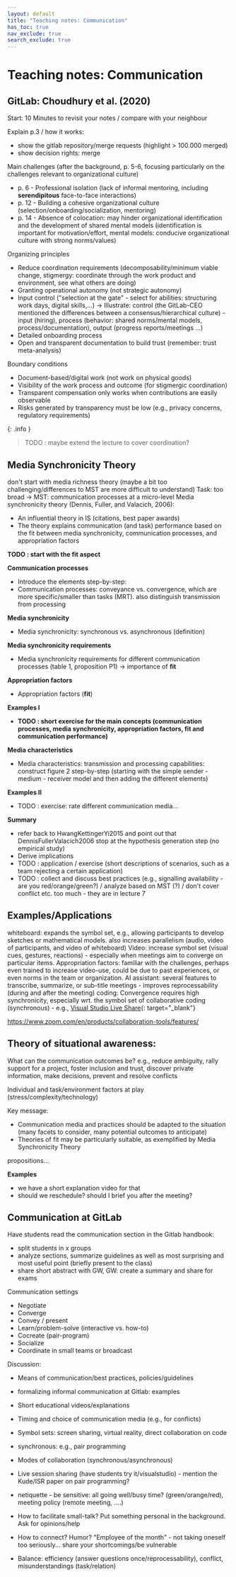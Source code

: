 ```yaml
---
layout: default
title: "Teaching notes: Communication"
has_toc: true
nav_exclude: true
search_exclude: true
---
```


# Teaching notes: Communication

## GitLab: Choudhury et al. (2020)

Start: 10 Minutes to revisit your notes / compare with your neighbour

Explain p.3 / how it works:

- show the gitlab repository/merge requests (highlight > 100.000 merged)
- show decision rights: merge

Main challenges (after the background, p. 5-6, focusing particularly on the challenges relevant to organizational culture)

- p. 6 - Professional isolation (lack of informal mentoring, including **serendipitous** face-to-face interactions)
- p. 12 - Building a cohesive organizational culture (selection/onboarding/socialization, mentoring)
- p. 14 - Absence of colocation: may hinder organizational identification and the development of shared mental models (identification is important for motivation/effort, mental models: conducive organizational culture with strong norms/values)
<!-- - Maintaining a healthy work-life balance / avoiding emotional exhaustion -->
<!-- - Transparency of compensation (is cost-of-living adjustment fair?, finding out that one is paid less than coworkers can harm motivation) - GitLab somehow overcomes the "salary taboo" -->

Organizing principles

- Reduce coordination requirements (decomposability/minimum viable change, stigmergy: coordinate through the work product and environment, see what others are doing)
- Granting operational autonomy (not strategic autonomy)
- Input control ("selection at the gate" - select for abilities: structuring work days, digital skills,...)
-> Illustrate: control (the GitLab-CEO mentioned the differences between a consensus/hierarchical culture) - input (hiring), process (behavior: shared norms/mental models, process/documentation), output (progress reports/meetings ...)
- Detailed onboarding process
- Open and transparent documentation to build trust (remember: trust meta-analysis)

Boundary conditions

- Document-based/digital work (not work on physical goods)
- Visibility of the work process and outcome (for stigmergic coordination)
- Transparent compensation only works when contributions are easily observable
- Risks generated by transparency must be low (e.g., privacy concerns, regulatory requirements)

<!-- - Negative feedback loop: fewer "remote fit" workers <-> remote no longer perceived as special (incentive) -->
<!-- 
TBD: does it fit with the discussion/summary? - adopt a communication/collaboration/coordination perspective:

- asynchronous (convenient access without waiting across timezones)
- Transparent, accessible, linkable (contrary to e-mail, tacit group memory (ominous: we change the process / we use workarounds), links: within the docs and from outside)
- Collaboratively editable (-> comparison with Wikis) https://about.gitlab.com/handbook/handbook-usage/#wiki-handbooks-dont-scale
-->

{: .info }
> TODO : maybe extend the lecture to cover coordination?

<!-- 
- Distinguish synchronous from asynchronous communication settings. / Distinguish forms of synchronous and asynchronous collaborative content creation and select appropriate technologies.

 -->

## Media Synchronicity Theory

don't start with media richness theory (maybe a bit too challenging/differences to MST are more difficult to understand) 
Task: too broad -> MST: communication processes at a micro-level
Media synchronicity theory (Dennis, Fuller, and Valacich, 2006): 
- An influential theory in IS (citations, best paper awards)
- The theory explains communication (and task) performance based on the fit between media synchronicity, communication processes, and appropriation factors

**TODO : start with the fit aspect**

<!-- [[DennisFullerValacich2006]] -->

**Communication processes**

- Introduce the elements step-by-step:
- Communication processes: conveyance vs. convergence, which are more specific/smaller than tasks (MRT). also distinguish transmission from processing

**Media synchronicity**

- Media synchronicity: synchronous vs. asynchronous (definition)

**Media synchronicity requirements**

- Media synchronicity requirements for different communication processes (table 1, proposition P1) -> importance of **fit**

**Appropriation factors**

- Appropriation factors (**fit**)

**Examples I**

- **TODO : short exercise for the main concepts (communication processes, media synchronicity, appropriation factors, fit and communication performance)**

**Media characteristics**

- Media characteristics: transmission and processing capabilities: construct figure 2 step-by-step (starting with the simple sender - medium - receiver model and then adding the different elements)

**Examples II**

- TODO : exercise: rate different communication media...

**Summary**

- refer back to HwangKettingerYi2015 and point out that DennisFullerValacich2006 stop at the hypothesis generation step (no empirical study)
- Derive implications
- TODO : application / exercise (short descriptions of scenarios, such as a team rejecting a certain application)
- TODO : collect and discuss best practices (e.g., signalling availability - are you red/orange/green?) / analyze based on MST (?) / don't cover conflict etc. too much - they are in lecture 7

<!-- 
https://convergencelabs.com/blog/2018/01/the-four-cs-communication-coordination-cooperation-and-collaboration/
https://coachbetter.tv/the-difference-between-communication-cooperation-coordination-collaboration/

# Homework

Read [external communication](https://about.gitlab.com/handbook/communication/#external-communication){: target="_blank"}
 -->


## Examples/Applications

whiteboard: expands the symbol set, e.g., allowing participants to develop sketches or mathematical models. also increases parallelism (audio, video of participants, and video of whiteboard)
Video: increase symbol set (visual cues, gestures, reactions) - especially when meetings aim to converge on particular items. Appropriation factors: familiar with the challenges, perhaps even trained to increase video-use, could be due to past experiences, or even norms in the team or organization.
AI assistant: several features to transcribe, summarize, or sub-title meetings - improves reprocessability (during and after the meeting)
coding: Convergence requires high synchronicity, especially wrt. the symbol set of collaborative coding (synchronous) - e.g., [Visual Studio Live Share](https://visualstudio.microsoft.com/de/services/live-share/){: target="_blank"}

 https://www.zoom.com/en/products/collaboration-tools/features/


## Theory of situational awareness:

What can the communication outcomes be?
e.g., reduce ambiguity, rally support for a project, foster inclusion and trust, discover private information, make decisions, prevent and resolve conflicts

Individual and task/environment factors at play (stress/complexity/technology)

Key message:
- Communication media and practices should be adapted to the situation (many facets to consider, many potential outcomes to anticipate)
- Theories of fit may be particularly suitable, as exemplified by Media Synchronicity Theory

propositions...

**Examples**

- we have a short explanation video for that
- should we reschedule? should I brief you after the meeting?

## Communication at GitLab

Have students read the communication section in the Gitlab handbook:
- split students in x groups
- analyze sections, summarize guidelines as well as most surprising and most useful point (briefly present to the class)
- share short abstract with GW, GW: create a summary and share for exams


Communication settings

- Negotiate
- Converge
- Convey / present
- Learn/problem-solve (interactive vs. how-to)
- Cocreate (pair-program)
- Socialize
- Coordinate in small teams or broadcast

Discussion:

- Means of communication/best practices, policies/guidelines
- formalizing informal communication at Gitlab: examples
- Short educational videos/explanations
- Timing and choice of communication media (e.g., for conflicts)
- Symbol sets: screen sharing, virtual reality, direct collaboration on code
- synchronous: e.g., pair programming 
- Modes of collaboration (synchronous/asynchronous)
- Live session sharing (have students try it/visualstudio) - mention the Kude/ISR paper on pair programming?
- netiquette - be sensitive: all going well/busy time? (green/orange/red), meeting policy (remote meeting, ....)

- How to facilitate small-talk? Put something personal in the background. Ask for opinions/help
- How to connect? Humor? "Employee of the month" - not taking oneself too seriously... share your shortcomings/be vulnerable

-  Balance: efficiency (answer questions once/reprocessability), conflict, misunderstandings (task/relation)



<!-- 

check: Superbosses: How Exceptional Leaders Master the Flow of Talent
Give and Take: Why Helping Others Drives Our Success

TBD: communities-of-practice (e.g., wikipedia on CSCW: awareness)

alternative exercise:
TBD: maybe give students 2-3 cases, have brief discussion, have them read different papers (MRT,MST,interruptions,conflict,team-leadership,learning/onboarding), and then discuss the cases from the perspective of different theories

Note: possible extensions:
- zoom-fatigue (what are the different forms of labor that make videoconferences exhausting?)
- Virtual impression management: https://journals.sagepub.com/doi/10.1177/01492063231225160

 -->